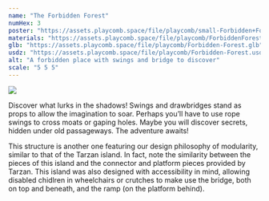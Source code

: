 ```yaml
---
name: "The Forbidden Forest"
numHex: 3
poster: "https://assets.playcomb.space/file/playcomb/small-Forbidden+Forest+w_background.png"
materials: "https://assets.playcomb.space/file/playcomb/ForbiddenForest+materials.png"
glb: "https://assets.playcomb.space/file/playcomb/Forbidden-Forest.glb"
usdz: "https://assets.playcomb.space/file/playcomb/Forbidden-Forest.usdz"
alt: "A forbidden place with swings and bridge to discover"
scale: "5 5 5"
---
```


![](https://assets.playcomb.space/file/playcomb/ForbiddenForest.png)

Discover what lurks in the shadows! Swings and drawbridges stand as props to allow the imagination to soar. Perhaps you’ll have to use rope swings to cross moats or gaping holes. Maybe you will discover secrets, hidden under old passageways. The adventure awaits! 

This structure is another one featuring our design philosophy of modularity, similar to that of the Tarzan island. In fact, note the similarity between the pieces of this island and the connector and platform pieces provided by Tarzan. This island was also designed with accessibility in mind, allowing disabled chidlren in wheelchairs or crutches to make use the bridge, both on top and beneath, and the ramp (on the platform behind).
